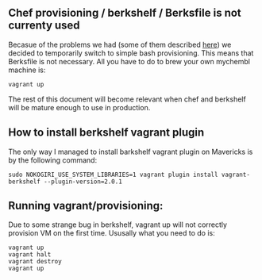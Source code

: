 ## Chef provisioning / berkshelf / Berksfile is not currenty used

Becasue of the problems we had (some of them described [here](https://stackoverflow.com/questions/23652761/why-berkshelf-vagrant-plugin-ignores-git-source)) we decided to temporarily switch to simple
bash provisioning. This means that Berksfile is not necessary. All you have to do to brew your own mychembl
machine is:

    vagrant up
    
The rest of this document will become relevant when chef and berkshelf will be mature enough to use in production.    

## How to install berkshelf vagrant plugin

The only way I managed to install barkshelf vagrant plugin on Mavericks is by the following command:

    sudo NOKOGIRI_USE_SYSTEM_LIBRARIES=1 vagrant plugin install vagrant-berkshelf --plugin-version=2.0.1

## Running vagrant/provisioning:

Due to some strange bug in berkshelf, vagrant up will not correctly provision VM on the first time.
Ususally what you need to do is:

    vagrant up
    vagrant halt
    vagrant destroy
    vagrant up

